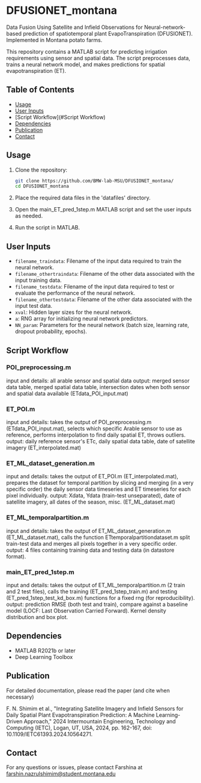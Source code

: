 # DFUSIONET_montana
Data Fusion Using Satellite and Infield Observations for Neural-network-based prediction of spatiotemporal plant EvapoTranspiration (DFUSIONET). Implemented in Montana potato farms.

This repository contains a MATLAB script for predicting irrigation requirements using sensor and spatial data. The script preprocesses data, trains a neural network model, and makes predictions for spatial evapotranspiration (ET).

## Table of Contents
- [Usage](#usage)
- [User Inputs](#user-inputs)
- [Script Workflow](#Script Workflow)
- [Dependencies](#dependencies)
- [Publication](#Publication)
- [Contact](#contact)

## Usage

1. Clone the repository:
   ```bash
   git clone https://github.com/BMW-lab-MSU/DFUSIONET_montana/
   cd DFUSIONET_montana

2. Place the required data files in the 'datafiles' directory.

3. Open the main_ET_pred_1step.m MATLAB script and set the user inputs as needed.

4. Run the script in MATLAB.

## User Inputs
- `filename_traindata`: Filename of the input data required to train the neural network.
- `filename_othertraindata`: Filename of the other data associated with the input training data.
- `filename_testdata`: Filename of the input data required to test or evaluate the performance of the neural network.
- `filename_othertestdata`: Filename of the other data associated with the input test data.
- `xval`: Hidden layer sizes for the neural network.
- `a`: RNG array for initializing neural network predictors.
- `NN_param`: Parameters for the neural network (batch size, learning rate, dropout probability, epochs).

## Script Workflow
### POI_preprocessing.m 
input and details: all arable sensor and spatial data
output: merged sensor data table, merged spatial data table, intersection dates when both sensor and spatial data available (ETdata_POI_input.mat)
### ET_POI.m
input and details: takes the output of POI_preprocessing.m (ETdata_POI_input.mat), selects which specific Arable sensor to use as reference, performs interpolation to find daily spatial ET, throws outliers.
output: daily reference sensor's ETc, daily spatial data table, date of satellite imagery (ET_interpolated.mat)
### ET_ML_dataset_generation.m
input and details: takes the output of ET_POI.m (ET_interpolated.mat), prepares the dataset for temporal partition by slicing and merging (in a very specific order) the daily sensor data timeseries and ET timeseries for each pixel individually.
output: Xdata, Ydata (train-test unseparated), date of satellite imagery, all dates of the season, misc. (ET_ML_dataset.mat)
### ET_ML_temporalpartition.m
input and details: takes the output of ET_ML_dataset_generation.m (ET_ML_dataset.mat), calls the function ETtemporalpartitiondataset.m split train-test data and merges all pixels together in a very specific order.
output: 4 files containing training data and testing data (in datastore format).
### main_ET_pred_1step.m
input and details: takes the output of ET_ML_temporalpartition.m (2 train and 2 test files), calls the training (ET_pred_1step_train.m) and testing (ET_pred_1step_test_kd_box.m) functions for a fixed rng (for reproducibility).
output: prediction RMSE (both test and train), compare against a baseline model (LOCF: Last Observation Carried Forward). Kernel density distribution and box plot.
## Dependencies
- MATLAB R2021b or later
- Deep Learning Toolbox
## Publication
For detailed documentation, please read the paper (and cite when necessary)

F. N. Shimim et al., "Integrating Satellite Imagery and Infield Sensors for Daily Spatial Plant Evapotranspiration Prediction: A Machine Learning-Driven Approach," 2024 Intermountain Engineering, Technology and Computing (IETC), Logan, UT, USA, 2024, pp. 162-167, doi: 10.1109/IETC61393.2024.10564271.

## Contact

For any questions or issues, please contact Farshina at farshin.nazrulshimim@student.montana.edu
